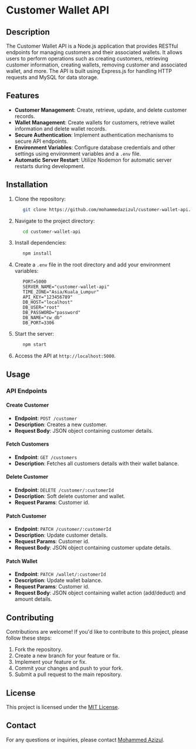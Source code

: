 # Customer Wallet API

## Description

The Customer Wallet API is a Node.js application that provides RESTful endpoints for managing customers and their associated wallets. It allows users to perform operations such as creating customers, retrieving customer information, creating wallets, removing customer and associated wallet, and more. The API is built using Express.js for handling HTTP requests and MySQL for data storage.

## Features

- **Customer Management**: Create, retrieve, update, and delete customer records.
- **Wallet Management**: Create wallets for customers, retrieve wallet information and delete wallet records.
- **Secure Authentication**: Implement authentication mechanisms to secure API endpoints.
- **Environment Variables**: Configure database credentials and other settings using environment variables and a `.env` file.
- **Automatic Server Restart**: Utilize Nodemon for automatic server restarts during development.

## Installation

1. Clone the repository:

   ```bash
      git clone https://github.com/mohammedazizul/customer-wallet-api.git
   ```

2. Navigate to the project directory:

   ```bash
      cd customer-wallet-api
   ```

3. Install dependencies:

   ```bash
      npm install
   ```

4. Create a `.env` file in the root directory and add your environment variables:

   ```plaintext
      PORT=5000
      SERVER_NAME="customer-wallet-api"
      TIME_ZONE="Asia/Kuala_Lumpur"
      API_KEY="123456789"
      DB_HOST="localhost"
      DB_USER="root"
      DB_PASSWORD="password"
      DB_NAME="cw_db"
      DB_PORT=3306
   ```

5. Start the server:

   ```bash
      npm start
   ```

6. Access the API at `http://localhost:5000`.

## Usage

### API Endpoints

#### Create Customer
- **Endpoint**: `POST /customer`
- **Description**: Creates a new customer.
- **Request Body**: JSON object containing customer details.

#### Fetch Customers
- **Endpoint**: `GET /customers`
- **Description**: Fetches all customers details with their wallet balance.

#### Delete Customer
- **Endpoint**: `DELETE /customer/:customerId`
- **Description**: Soft delete customer and wallet.
- **Request Params**: Customer id.

#### Patch Customer
- **Endpoint**: `PATCH /customer/:customerId`
- **Description**: Update customer details.
- **Request Params**: Customer id.
- **Request Body**: JSON object containing customer update details.

#### Patch Wallet
- **Endpoint**: `PATCH /wallet/:customerId`
- **Description**: Update wallet balance.
- **Request Params**: Customer id.
- **Request Body**: JSON object containing wallet action (add/deduct) and amount details.

## Contributing

Contributions are welcome! If you'd like to contribute to this project, please follow these steps:

1. Fork the repository.
2. Create a new branch for your feature or fix.
3. Implement your feature or fix.
4. Commit your changes and push to your fork.
5. Submit a pull request to the main repository.

## License

This project is licensed under the [MIT License](LICENSE).

## Contact

For any questions or inquiries, please contact [Mohammed Azizul](mailto:mohammedazizulhoquesheikh@gmail.com).
